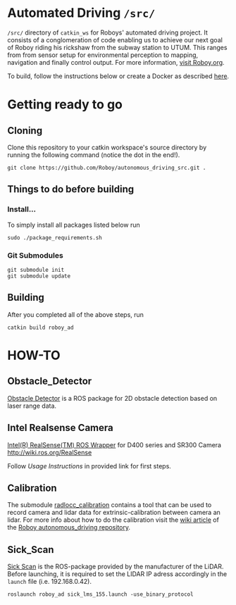 # Automated Driving `/src/`
`/src/` directory of `catkin_ws` for Roboys' automated driving project. It consists of a conglomeration of code enabling us to achieve our next goal of Roboy riding his rickshaw from the subway station to UTUM. This ranges from from sensor setup for environmental perception to mapping, navigation and finally control output. For more information, [visit Roboy.org](https://roboy.org).

To build, follow the instructions below or create a Docker as described [here](https://github.com/Roboy/autonomous_driving/tree/devel/dockers).

# Getting ready to go

## Cloning
Clone this repository to your catkin workspace's source directory by running the following command (notice the dot in the end!).
```
git clone https://github.com/Roboy/autonomous_driving_src.git .
```

## Things to do before building

### Install...

To simply install all packages listed below run
```
sudo ./package_requirements.sh
```

### Git Submodules
```
git submodule init
git submodule update
```

## Building
After you completed all of the above steps, run
```
catkin build roboy_ad
```

# HOW-TO

## Obstacle_Detector
[Obstacle Detector](https://github.com/tysik/obstacle_detector) is a ROS package for 2D obstacle detection based on laser range data.

## Intel Realsense Camera
[Intel(R) RealSense(TM) ROS Wrapper](https://github.com/intel-ros/realsense) for D400 series and SR300 Camera http://wiki.ros.org/RealSense

Follow *Usage Instructions* in provided link for first steps.

## Calibration
The submodule [radlocc_calibration](https://github.com/bernardomig/radlocc_calibration) contains a tool that can be used to record camera and lidar data for extrinsic-calibration between camera an lidar. For more info about how to do the calibration visit the [wiki article](https://github.com/Roboy/autonomous_driving/wiki/Calibration:-Extrinsic-calibration-between-camera-and-lidar) of the [Roboy autonomous_driving repository](https://github.com/Roboy/autonomous_driving).

## Sick_Scan
[Sick Scan](http://wiki.ros.org/sick_scan) is the ROS-package provided by the manufacturer of the LiDAR. Before launching, it is required to set the LIDAR IP adress accordingly in the `launch` file (i.e. 192.168.0.42). 
```
roslaunch roboy_ad sick_lms_155.launch -use_binary_protocol
```

